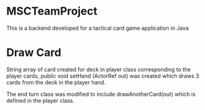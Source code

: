 # MSCTeamProject

This is a backend developed for a tactical card game application in Java 


# Draw Card

String array of card created for deck in player class corresponding to the player cards, public void setHand
(ActorRef out) was created which draws 3 cards from the deck in the player hand.

The end turn class was modified to include drawAnotherCard(out) which is defined in the player class.
